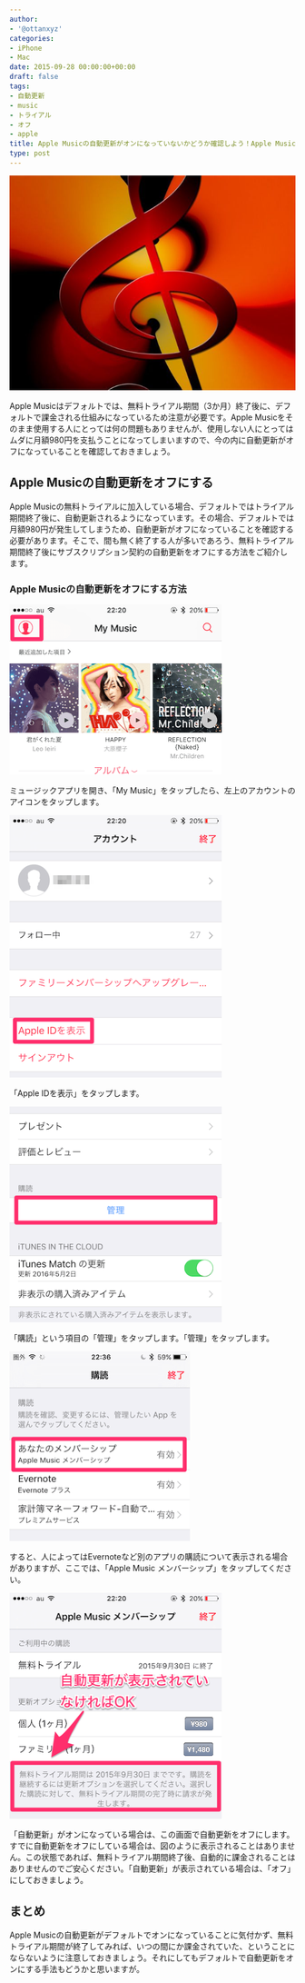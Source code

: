 ```yaml
---
author:
- '@ottanxyz'
categories:
- iPhone
- Mac
date: 2015-09-28 00:00:00+00:00
draft: false
tags:
- 自動更新
- music
- トライアル
- オフ
- apple
title: Apple Musicの自動更新がオンになっていないかどうか確認しよう！Apple Musicの自動更新をオフにする方法
type: post
---
```


![](150928-56093fa75600d.jpg)






Apple Musicはデフォルトでは、無料トライアル期間（3か月）終了後に、デフォルトで課金される仕組みになっているため注意が必要です。Apple Musicをそのまま使用する人にとっては何の問題もありませんが、使用しない人にとってはムダに月額980円を支払うことになってしまいますので、今の内に自動更新がオフになっていることを確認しておきましょう。





## Apple Musicの自動更新をオフにする





Apple Musicの無料トライアルに加入している場合、デフォルトではトライアル期間終了後に、自動更新されるようになっています。その場合、デフォルトでは月額980円が発生してしまうため、自動更新がオフになっていることを確認する必要があります。そこで、間も無く終了する人が多いであろう、無料トライアル期間終了後にサブスクリプション契約の自動更新をオフにする方法をご紹介します。





### Apple Musicの自動更新をオフにする方法





![](150928-56093fa8bad68.png)






ミュージックアプリを開き、「My Music」をタップしたら、左上のアカウントのアイコンをタップします。





![](150928-56093faa7c964.png)






「Apple IDを表示」をタップします。





![](150928-56093fac0e3da.png)






「購読」という項目の「管理」をタップします。「管理」をタップします。





![](150928-56094387cfbc1.png)






すると、人によってはEvernoteなど別のアプリの購読について表示される場合がありますが、ここでは、「Apple Music メンバーシップ」をタップしてください。





![](150928-56093fae3ddb1.png)






「自動更新」がオンになっている場合は、この画面で自動更新をオフにします。すでに自動更新をオフにしている場合は、図のように表示されることはありません。この状態であれば、無料トライアル期間終了後、自動的に課金されることはありませんのでご安心ください。「自動更新」が表示されている場合は、「オフ」にしておきましょう。





## まとめ





Apple Musicの自動更新がデフォルトでオンになっていることに気付かず、無料トライアル期間が終了してみれば、いつの間にか課金されていた、ということにならないように注意しておきましょう。それにしてもデフォルトで自動更新をオンにする手法もどうかと思いますが。